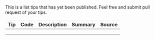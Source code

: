 This is a list tips that has yet been published. Feel free and submit pull
request of your tips.


| **Tip** | **Code** | **Description** | **Summary** | **Source** |
| :------------- | :------- | :-------------- | :---------- | :--------- |
||||||
||||||
||||||
